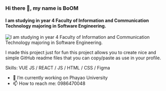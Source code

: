 ### Hi there 👋, my name is BoOM
#### I am studying in year 4 Faculty of Information and Communication Technology majoring in Software Engineering.
![I am studying in year 4 Faculty of Information and Communication Technology majoring in Software Engineering.](https://scontent.fbkk8-2.fna.fbcdn.net/v/t1.0-9/119433748_1712401202269660_1625369842493883091_o.jpg?_nc_cat=107&_nc_sid=730e14&_nc_eui2=AeHy8qGtpYlEd9HrwXXCuwN6AzTwJfI6roIDNPAl8jqugvVMsge6SLeubZnQloePw50AxFO6vL4bsbA-HjcsI9pM&_nc_ohc=JbH_-AOtubwAX-TJaQ-&_nc_ht=scontent.fbkk8-2.fna&oh=5b41f45f7b905f5052f53d1667c19f71&oe=5F857C6E)

I made this project just for fun this project allows you to create nice and simple GitHub readme files that you can copy/paste as use in your profile.

Skills: VUE JS / REACT / JS / HTML / CSS / Figma

- 🔭 I’m currently working on Phayao University 
- 📫 How to reach me: 0986470048 




